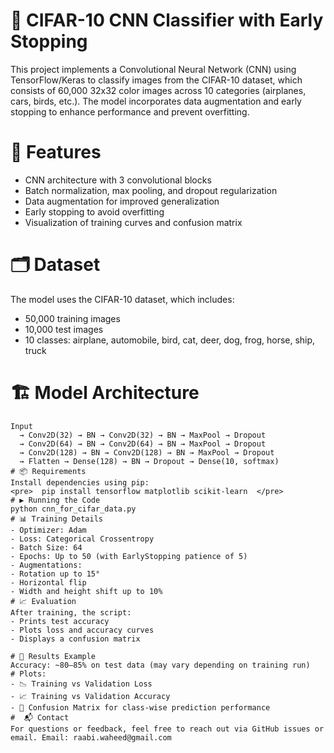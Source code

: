 # 🧠 CIFAR-10 CNN Classifier with Early Stopping
This project implements a Convolutional Neural Network (CNN) using TensorFlow/Keras to classify images from the CIFAR-10 dataset, which consists of 60,000 32x32 color images across 10 categories (airplanes, cars, birds, etc.). The model incorporates data augmentation and early stopping to enhance performance and prevent overfitting.

# 🚀 Features
- CNN architecture with 3 convolutional blocks
- Batch normalization, max pooling, and dropout regularization
- Data augmentation for improved generalization
- Early stopping to avoid overfitting
- Visualization of training curves and confusion matrix
# 🗂️ Dataset
The model uses the CIFAR-10 dataset, which includes:
- 50,000 training images
- 10,000 test images
- 10 classes: airplane, automobile, bird, cat, deer, dog, frog, horse, ship, truck
# 🏗️ Model Architecture
```text
Input 
  → Conv2D(32) → BN → Conv2D(32) → BN → MaxPool → Dropout
  → Conv2D(64) → BN → Conv2D(64) → BN → MaxPool → Dropout
  → Conv2D(128) → BN → Conv2D(128) → BN → MaxPool → Dropout
  → Flatten → Dense(128) → BN → Dropout → Dense(10, softmax)
# 📦 Requirements
Install dependencies using pip:
<pre>  pip install tensorflow matplotlib scikit-learn  </pre>
# ▶️ Running the Code
python cnn_for_cifar_data.py
# 📊 Training Details
- Optimizer: Adam
- Loss: Categorical Crossentropy
- Batch Size: 64
- Epochs: Up to 50 (with EarlyStopping patience of 5)
- Augmentations:
- Rotation up to 15°
- Horizontal flip
- Width and height shift up to 10%
# 📈 Evaluation
After training, the script:
- Prints test accuracy
- Plots loss and accuracy curves
- Displays a confusion matrix

# 📌 Results Example
Accuracy: ~80–85% on test data (may vary depending on training run)
# Plots:
- 📉 Training vs Validation Loss
- 📈 Training vs Validation Accuracy
- 🔢 Confusion Matrix for class-wise prediction performance
#  📬 Contact
For questions or feedback, feel free to reach out via GitHub issues or email. Email: raabi.waheed@gmail.com
